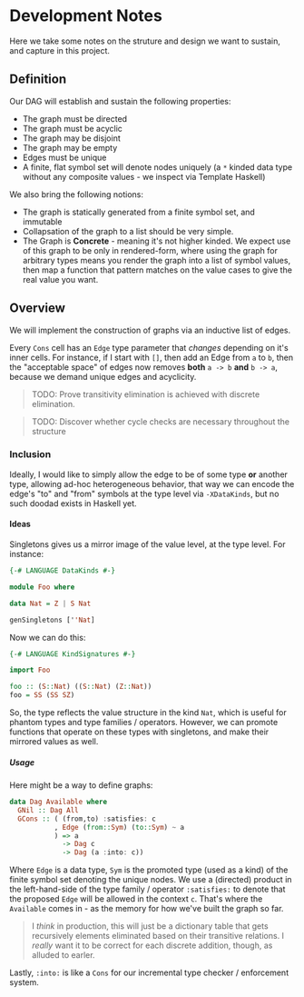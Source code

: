Development Notes
=================

Here we take some notes on the struture and design we want to sustain, and
capture in this project.

## Definition

Our DAG will establish and sustain the following properties:

- The graph must be directed
- The graph must be acyclic
- The graph may be disjoint
- The graph may be empty
- Edges must be unique
- A finite, flat symbol set will denote nodes uniquely (a `*` kinded data type without any composite values - we inspect via Template Haskell)

We also bring the following notions:

- The graph is statically generated from a finite symbol set, and immutable
- Collapsation of the graph to a list should be very simple.
- The Graph is __Concrete__ - meaning it's not higher kinded. We expect use of this graph to be only in rendered-form, where using the graph for arbitrary types means you render the graph into a list of symbol values, then map a function that pattern matches on the value cases to give the real value you want.

## Overview

We will implement the construction of graphs via an inductive list of edges.

Every `Cons` cell has an `Edge` type parameter that _changes_ depending on it's inner
cells. For instance, if I start with `[]`, then add an Edge from `a` to `b`,
then the "acceptable space" of edges now removes __both__ `a -> b` __and__
`b -> a`, because we demand unique edges and acyclicity.

> TODO: Prove transitivity elimination is achieved with discrete elimination.

> TODO: Discover whether cycle checks are necessary throughout the structure

### Inclusion

Ideally, I would like to simply allow the edge to be of some type __or__ another type, allowing ad-hoc heterogeneous behavior, that way we can encode the edge's "to" and "from" symbols at the type level via `-XDataKinds`, but no such doodad exists in Haskell yet.

#### Ideas

Singletons gives us a mirror image of the value level, at the type level. For instance:

```haskell
{-# LANGUAGE DataKinds #-}

module Foo where

data Nat = Z | S Nat

genSingletons [''Nat]
```

Now we can do this:

```haskell
{-# LANGUAGE KindSignatures #-}

import Foo

foo :: (S::Nat) ((S::Nat) (Z::Nat))
foo = SS (SS SZ)
```

So, the type reflects the value structure in the kind `Nat`, which is useful for phantom types and type families / operators. However, we can promote functions that operate on these types with singletons, and make their mirrored values as well.

##### Usage

Here might be a way to define graphs:

```haskell
data Dag Available where
  GNil :: Dag All
  GCons :: ( (from,to) :satisfies: c
           , Edge (from::Sym) (to::Sym) ~ a
           ) => a
             -> Dag c
             -> Dag (a :into: c))
```

Where `Edge` is a data type, `Sym` is the promoted type (used as a kind) of the finite symbol set denoting the unique nodes. We use a (directed) product in the left-hand-side of the type family / operator `:satisfies:` to denote that the proposed `Edge` will be allowed in the context `c`. That's where the `Available` comes in - as the memory for how we've built the graph so far.

> I _think_ in production, this will just be a dictionary table that gets recursively elements eliminated based on their transitive relations. I _really_ want it to be correct for each discrete addition, though, as alluded to earler.

Lastly, `:into:` is like a `Cons` for our incremental type checker / enforcement system.
